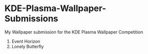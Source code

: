 # KDE-Plasma-Wallpaper-Submissions
 My Wallpaper submission for the KDE Plasma Wallpaper Competition
 
 1. Event Horizon
 2. Lonely Butterfly
